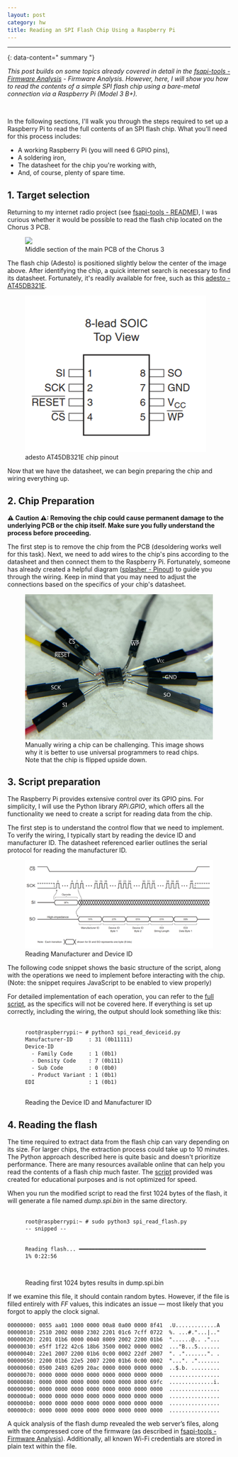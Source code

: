 ```yaml
---
layout: post
category: hw
title: Reading an SPI Flash Chip Using a Raspberry Pi
---
```


---
{: data-content=" summary "}

*This post builds on some topics already covered in detail in the [fsapi-tools - Firmware Analysis](https://matrixeditor.github.io/fsapi-tools/firmware-analysis.html) - Firmware Analysis. However, here, I will show you how to read the contents of a simple SPI flash chip using a bare-metal connection via a Raspberry Pi (Model 3 B+).*

<br>

In the following sections, I'll walk you through the steps required to set up a Raspberry Pi to read the full contents of an SPI flash chip. What you'll need for this process includes:

* A working Raspberry Pi (you will need 6 GPIO pins),
* A soldering iron,
* The datasheet for the chip you're working with,
* And, of course, plenty of spare time.


## 1. Target selection

Returning to my internet radio project (see [fsapi-tools - README](https://github.com/MatrixEditor/fsapi-tools)), I was curious whether it would be possible to read the flash chip located on the Chorus 3 PCB.

<figure>
    <img src="/assets/images/2024-11-17_pcb-chorus3.png" />
    <figcaption>Middle section of the main PCB of the Chorus 3</figcaption>
</figure>

The flash chip (Adesto) is positioned slightly below the center of the image above. After identifying the chip, a quick internet search is necessary to find its datasheet. Fortunately, it's readily available for free, such as this [adesto - AT45DB321E](https://www.mouser.com/datasheet/2/713/adet_s_a0008209048_1-2586288.pdf).

<figure>
    <img class="ioda" src="/assets/images/2024-11-17_adesto-chip-pinout.png" />
    <figcaption>adesto AT45DB321E chip pinout</figcaption>
</figure>

Now that we have the datasheet, we can begin preparing the chip and wiring everything up.

## 2. Chip Preparation

**⚠ Caution ⚠: Removing the chip could cause permanent damage to the underlying PCB or the chip itself. Make sure you fully understand the process before proceeding.**

The first step is to remove the chip from the PCB (desoldering works well for this task). Next, we need to add wires to the chip's pins according to the datasheet and then connect them to the Raspberry Pi. Fortunately, someone has already created a helpful diagram ([splasher - Pinout](https://github.com/ADBeta/splasher/tree/main)) to guide you through the wiring. Keep in mind that you may need to adjust the connections based on the specifics of your chip's datasheet.

<figure>
    <img src="/assets/images/2024-11-17_chip-wiring.png" />
    <figcaption>Manually wiring a chip can be challenging. This image shows why it is better to use universal programmers to read chips. Note that the chip is flipped upside down.</figcaption>
</figure>

## 3. Script preparation

The Raspberry Pi provides extensive control over its GPIO pins. For simplicity, I will use the Python library *RPi.GPIO*, which offers all the functionality we need to create a script for reading data from the chip.

The first step is to understand the control flow that we need to implement. To verify the wiring, I typically start by reading the device ID and manufacturer ID. The datasheet referenced earlier outlines the serial protocol for reading the manufacturer ID.

<figure>
    <img class="ioda" src="/assets/images/2024-11-17_adesto-read-manufacturer-id.png" />
    <figcaption>Reading Manufacturer and Device ID</figcaption>
</figure>

The following code snippet shows the basic structure of the script, along with the operations we need to implement before interacting with the chip. (Note: the snippet requires JavaScript to be enabled to view properly)

<script src="https://gist.github.com/MatrixEditor/f33130dfd65e3b826c4097f967d5d895.js"></script>

For detailed implementation of each operation, you can refer to the [full script](https://gist.github.com/MatrixEditor/6b85a90593fb9956e845def153e560c5), as the specifics will not be covered here. If everything is set up correctly, including the wiring, the output should look something like this:

<figure>
<pre>
<code>
root@raspberrypi:~ # python3 spi_read_deviceid.py
Manufacturer-ID     : 31 (0b11111)
Device-ID
  - Family Code     : 1 (0b1)
  - Density Code    : 7 (0b111)
  - Sub Code        : 0 (0b0)
  - Product Variant : 1 (0b1)
EDI                 : 1 (0b1)
</code>
</pre>
<figcaption>Reading the Device ID and Manufacturer ID</figcaption>
</figure>

## 4. Reading the flash

The time required to extract data from the flash chip can vary depending on its size. For larger chips, the extraction process could take up to 10 minutes. The Python approach described here is quite basic and doesn't prioritize performance. There are many resources available online that can help you read the contents of a flash chip much faster. The [script](https://gist.github.com/MatrixEditor/6b85a90593fb9956e845def153e560c5) provided was created for educational purposes and is not optimized for speed.

When you run the modified script to read the first 1024 bytes of the flash, it will generate a file named *dump.spi.bin* in the same directory.

<figure>
<pre>
<code>
root@raspberrypi:~ # sudo python3 spi_read_flash.py
-- snipped --

Reading flash... ━━━━━━━━━━━━━━━━━━━━━━━━━━━━━━━━━━━━━━━━   1% 0:22:56
</code>
</pre>
<figcaption>Reading first 1024 bytes results in dump.spi.bin</figcaption>
</figure>

If we examine this file, it should contain random bytes. However, if the file is filled entirely with *FF* values, this indicates an issue — most likely that you forgot to apply the clock signal.

```
00000000: 0055 aa01 1000 0000 00a8 0a00 0000 8f41  .U.............A
00000010: 2510 2002 0080 2302 2201 01c6 7cff 0722  %. ...#."...|.."
00000020: 2201 01b6 0000 0040 8009 2002 2200 01b6  "......@.. ."...
00000030: e5ff 1f22 42c6 18b6 3500 0002 0000 0002  ..."B...5.......
00000040: 22e1 2007 2200 01b6 0c00 0002 22df 2007  ". .".......". .
00000050: 2200 01b6 22e5 2007 2200 01b6 0c00 0002  "...". .".......
00000060: 0500 2403 6209 20ac 0000 0000 0000 0000  ..$.b. .........
00000070: 0000 0000 0000 0000 0000 0000 0000 0000  ................
00000080: 0000 0000 0000 0000 0000 0000 8000 69fc  ..............i.
00000090: 0000 0000 0000 0000 0000 0000 0000 0000  ................
000000a0: 0000 0000 0000 0000 0000 0000 0000 0000  ................
000000b0: 0000 0000 0000 0000 0000 0000 0000 0000  ................
000000c0: 0000 0000 0000 0000 0000 0000 0000 0000  ................
```

A quick analysis of the flash dump revealed the web server’s files, along with the compressed core of the firmware (as described in [fsapi-tools - Firmware Analysis](https://matrixeditor.github.io/fsapi-tools/firmware-analysis.html)). Additionally, all known Wi-Fi credentials are stored in plain text within the file.